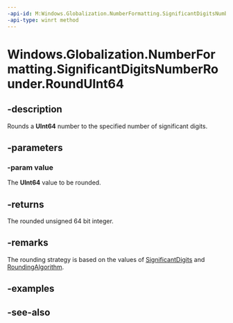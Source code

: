 ```yaml
---
-api-id: M:Windows.Globalization.NumberFormatting.SignificantDigitsNumberRounder.RoundUInt64(System.UInt64)
-api-type: winrt method
---
```


<!-- Method syntax
public ulong RoundUInt64(System.UInt64 value)
-->

# Windows.Globalization.NumberFormatting.SignificantDigitsNumberRounder.RoundUInt64

## -description

Rounds a **UInt64** number to the specified number of significant digits.

## -parameters

### -param value

The **UInt64** value to be rounded.

## -returns

The rounded unsigned 64 bit integer.

## -remarks

The rounding strategy is based on the values of [SignificantDigits](significantdigitsnumberrounder_significantdigits.md) and [RoundingAlgorithm](significantdigitsnumberrounder_roundingalgorithm.md).

## -examples

## -see-also
